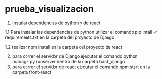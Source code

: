 # prueba_visualizacion

1. instalar dependencias de python y de react
  
  1.1 Para instalar las dependencias de python utilizar el comando pip intall -r requirements.txt  en la carpeta del proyecto de Django
  
  1.2 realizar npm install en la carpeta del proyecto de react

2. para correr el servidor de Django ejecutar el comando python manage.py runserver dentro de la carpeta back_django
3. para correr el servidor de react ejecutar el comando npm start en la carpeta front-react

